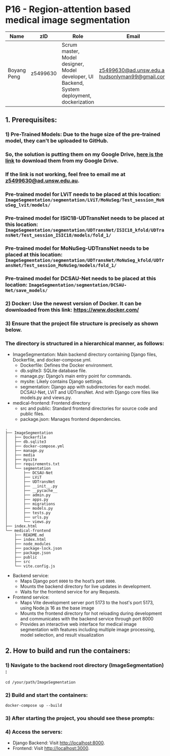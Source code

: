 # P16 - Region-attention based medical image segmentation

| Name         | zID      | Role                                                                         | Email                   |
| ------------ | -------- | ---------------------------------------------------------------------------- | ----------------------- |
| Boyang Peng  | z5499630 | Scrum master, Model designer, Model developer, UI Backend, System deployment, dockerization | z5499630@ad.unsw.edu.au hudsonlyman99@gmail.com |



## 1. Prerequisites:

### 1) Pre-Trained Models: Due to the huge size of the pre-trained model, they can't be uploaded to GitHub. 
### So, the solution is putting them on my Google Drive, [here is the link](https://drive.google.com/drive/folders/1C7sCpqvhX-r5zkz1Z06PvnTGbn66qa8Q?usp=drive_link) to download them from my Google Drive.

### If the link is not working, feel free to email me at z5499630@ad.unsw.edu.au.

### Pre-trained model for LViT needs to be placed at this location: `ImageSegmentation/segmentation/LViT/MoNuSeg/Test_session_MoNuSeg_lvit/models/`

### Pre-trained model for ISIC18-UDTransNet needs to be placed at this location: `ImageSegmentation/segmentation/UDTransNet/ISIC18_kfold/UDTransNet/Test_session_ISIC18/models/fold_1/`

### Pre-trained model for MoNuSeg-UDTransNet needs to be placed at this location: `ImageSegmentation/segmentation/UDTransNet/MoNuSeg_kfold/UDTransNet/Test_session_MoNuSeg/models/fold_1/`

### Pre-trained model for DCSAU-Net needs to be placed at this location: `ImageSegmentation/segmentation/DCSAU-Net/save_models/`

### 2) Docker: Use the newest version of Docker. It can be downloaded from this link: https://www.docker.com/

### 3) Ensure that the project file structure is precisely as shown below.

### The directory is structured in a hierarchical manner, as follows:

- ImageSegmentation: Main backend directory containing Django files, Dockerfile, and docker-compose.yml.
  - Dockerfile: Defines the Docker environment.
  - db.sqlite3: SQLite database file.
  - manage.py: Django’s main entry point for commands.
  - mysite: Likely contains Django settings.
  - segmentation: Django app with subdirectories for each model. DCSAU-Net, LViT and UDTransNet. And with Django core files like models.py and views.py.
- medical-frontend: Frontend directory
  - src and public: Standard frontend directories for source code and public files.
  - package.json: Manages frontend dependencies.

```shell
.
├── ImageSegmentation
│   ├── Dockerfile
│   ├── db.sqlite3
│   ├── docker-compose.yml
│   ├── manage.py
│   ├── media
│   ├── mysite
│   ├── requirements.txt
│   └── segmentation
│       ├── DCSAU-Net
│       ├── LViT
│       ├── UDTransNet
│       ├── __init__.py
│       ├── __pycache__
│       ├── admin.py
│       ├── apps.py
│       ├── migrations
│       ├── models.py
│       ├── tests.py
│       ├── urls.py
│       └── views.py
├── index.html
└── medical-frontend
    ├── README.md
    ├── index.html
    ├── node_modules
    ├── package-lock.json
    ├── package.json
    ├── public
    ├── src
    └── vite.config.js
```

- Backend service:
  - Maps Django port `8000` to the host’s port `8000`.
  - Mounts the backend directory for live updates in development.
  - Waits for the frontend service for any Requests.
- Frontend service:
  - Maps Vite development server port 5173 to the host's port 5173, using Node.js 16 as the base image
  - Mounts the frontend directory for hot reloading during development and communicates with the backend service through port 8000
  - Provides an interactive web interface for medical image segmentation with features including multiple image processing, model selection, and result visualization

## 2. How to build and run the containers:

### 1) Navigate to the backend root directory (ImageSegmentation) :

```shell
cd /your/path/ImageSegmentation
```

### 2) Build and start the containers:

```shell
docker-compose up --build
```

### 3) After starting the project, you should see these prompts:

### 4) Access the servers:

- Django Backend: Visit [http://localhost:8000](http://localhost:8000).
- Frontend: Visit [http://localhost:3000](http://localhost:3000).
